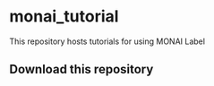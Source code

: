 # monai_tutorial
This repository hosts tutorials for using MONAI Label

## Download this repository
